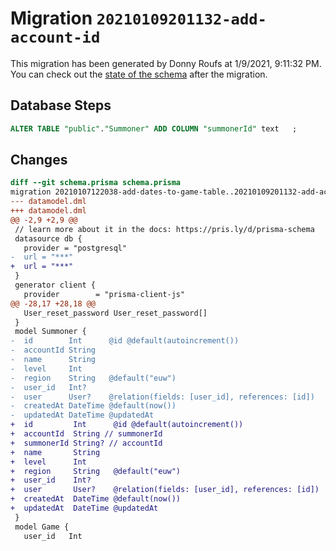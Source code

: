 # Migration `20210109201132-add-account-id`

This migration has been generated by Donny Roufs at 1/9/2021, 9:11:32 PM.
You can check out the [state of the schema](./schema.prisma) after the migration.

## Database Steps

```sql
ALTER TABLE "public"."Summoner" ADD COLUMN "summonerId" text   ;
```

## Changes

```diff
diff --git schema.prisma schema.prisma
migration 20210107122038-add-dates-to-game-table..20210109201132-add-account-id
--- datamodel.dml
+++ datamodel.dml
@@ -2,9 +2,9 @@
 // learn more about it in the docs: https://pris.ly/d/prisma-schema
 datasource db {
   provider = "postgresql"
-  url = "***"
+  url = "***"
 }
 generator client {
   provider        = "prisma-client-js"
@@ -28,17 +28,18 @@
   User_reset_password User_reset_password[]
 }
 model Summoner {
-  id        Int      @id @default(autoincrement())
-  accountId String
-  name      String
-  level     Int
-  region    String   @default("euw")
-  user_id   Int?
-  user      User?    @relation(fields: [user_id], references: [id])
-  createdAt DateTime @default(now())
-  updatedAt DateTime @updatedAt
+  id         Int      @id @default(autoincrement())
+  accountId  String // summonerId 
+  summonerId String? // accountId
+  name       String
+  level      Int
+  region     String   @default("euw")
+  user_id    Int?
+  user       User?    @relation(fields: [user_id], references: [id])
+  createdAt  DateTime @default(now())
+  updatedAt  DateTime @updatedAt
 }
 model Game {
   user_id   Int
```


